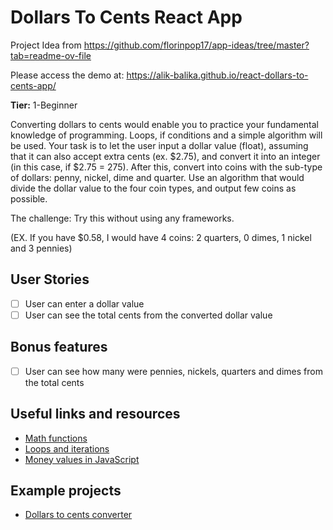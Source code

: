 # Dollars To Cents React App

Project Idea from https://github.com/florinpop17/app-ideas/tree/master?tab=readme-ov-file

Please access the demo at: https://alik-balika.github.io/react-dollars-to-cents-app/

**Tier:** 1-Beginner

Converting dollars to cents would enable you to practice your fundamental knowledge of programming. Loops, if conditions and a simple algorithm will be used.
Your task is to let the user input a dollar value (float), assuming that it can also accept extra cents (ex. $2.75), and convert it into an integer (in this case, if $2.75 = 275). After this, convert into coins with the sub-type of dollars: penny, nickel, dime and quarter. Use an algorithm that would divide the dollar value to the four coin types, and output few coins as possible.

The challenge: Try this without using any frameworks.

(EX. If you have $0.58, I would have 4 coins: 2 quarters, 0 dimes, 1 nickel and 3 pennies)

## User Stories

- [ ] User can enter a dollar value
- [ ] User can see the total cents from the converted dollar value

## Bonus features

- [ ] User can see how many were pennies, nickels, quarters and dimes from the total cents

## Useful links and resources

- [Math functions](https://developer.mozilla.org/en-US/docs/Web/JavaScript/Reference/Global_Objects/Math)
- [Loops and iterations](https://developer.mozilla.org/en-US/docs/Web/JavaScript/Guide/Loops_and_iteration)
- [Money values in JavaScript](https://timleland.com/money-in-javascript/)

## Example projects

- [Dollars to cents converter](https://github.com/LimonJuice322/Dollars-to-cents-converter)
